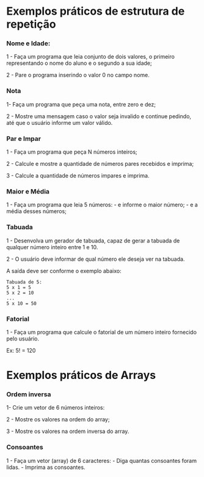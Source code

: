 # Exemplos práticos de estrutura de repetição

### Nome e Idade:
1 - Faça um programa que leia conjunto de dois valores, o
primeiro representando o nome do aluno e o segundo a sua idade;

2 - Pare o programa inserindo o valor 0 no campo nome.

### Nota
1- Faça um programa que peça uma nota, entre zero e dez;

2 - Mostre uma mensagem caso o valor seja invalido e continue
pedindo, até que o usuário informe um valor válido.

### Par e Impar
1 - Faça um programa que peça N números inteiros;

2 - Calcule e mostre a quantidade de números pares recebidos e imprima;

3 - Calcule a quantidade de números impares e imprima.

### Maior e Média
1 - Faça um programa que leia 5 números:
    - e informe o maior número;
    - e a média desses números;

### Tabuada
1 - Desenvolva um gerador de tabuada, capaz de gerar a tabuada
de qualquer número inteiro entre 1 e 10.

2 - O usuário deve informar de qual número ele deseja ver na tabuada.

A saída deve ser conforme o exemplo abaixo:
```
Tabuada de 5:
5 x 1 = 5
5 x 2 = 10
...
5 x 10 = 50
```

### Fatorial

1 - Faça um programa que calcule o fatorial
de um número inteiro fornecido pelo usuário.

Ex: 5! = 120

# Exemplos práticos de Arrays

### Ordem inversa

1- Crie um vetor de 6 números inteiros:

2 - Mostre os valores na ordem do array;

3 - Mostre os valores na ordem inversa do array.

### Consoantes

1 - Faça um vetor (array) de 6 caracteres:
    - Diga quantas consoantes foram lidas.
    - Imprima as consoantes.
